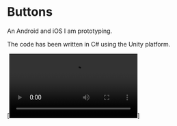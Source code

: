# Buttons
An Android and iOS I am prototyping.

The code has been written in C# using the Unity platform.

[![image](https://firebasestorage.googleapis.com/v0/b/storeage-unit.appspot.com/o/Buttons%20Promo.mp4?alt=media&token=e127b13d-25b7-46ee-a1be-4af7c237631f)]
